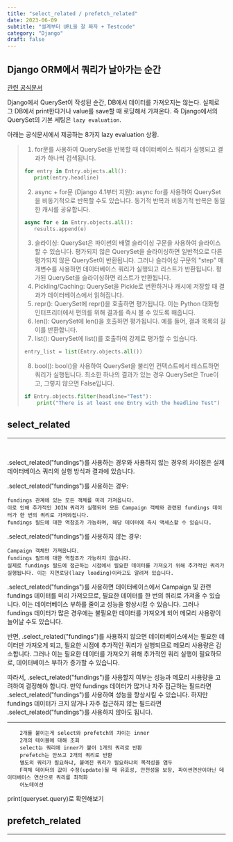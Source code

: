 ```yaml
---
title: "select_related / prefetch_related"
date: 2023-06-09
subtitle: "설계부터 URL을 잘 짜자 + Testcode"
category: "Django"
draft: false
---
```


## Django ORM에서 쿼리가 날아가는 순간

[관련 공식문서](https://docs.djangoproject.com/en/4.2/ref/models/querysets/)

Django에서 QuerySet이 작성된 순간, DB에서 데이터를 가져오지는 않는다.
실제로 그 DB에서 print한다거나 value를 save할 때 로딩해서 가져온다.
즉 Django에서의 QuerySet의 기본 세팅은 `lazy evaluation`.

아래는 공식문서에서 제공하는 8가지 lazy evaluation 상황.

> 1. for문를 사용하여 QuerySet을 반복할 때 데이터베이스 쿼리가 실행되고 결과가 하나씩 검색됩니다.
>
> ```python
> for entry in Entry.objects.all():
>    print(entry.headline)
> ```
>
> 2. async + for문 (Django 4.1부터 지원): async for를 사용하여 QuerySet을 비동기적으로 반복할 수도 있습니다. 동기적 반복과 비동기적 반복은 동일한 캐시를 공유합니다.
>
> ```python
> async for e in Entry.objects.all():
>    results.append(e)
> ```
>
> 3. 슬라이싱: QuerySet은 파이썬의 배열 슬라이싱 구문을 사용하여 슬라이스할 수 있습니다. 평가되지 않은 QuerySet을 슬라이싱하면 일반적으로 다른 평가되지 않은 QuerySet이 반환됩니다. 그러나 슬라이싱 구문의 "step" 매개변수를 사용하면 데이터베이스 쿼리가 실행되고 리스트가 반환됩니다. 평가된 QuerySet을 슬라이싱하면 리스트가 반환됩니다.
> 4. Pickling/Caching: QuerySet을 Pickle로 변환하거나 캐시에 저장할 때 결과가 데이터베이스에서 읽혀집니다.
> 5. repr(): QuerySet에 repr()을 호출하면 평가됩니다. 이는 Python 대화형 인터프리터에서 편의를 위해 결과를 즉시 볼 수 있도록 해줍니다.
> 6. len(): QuerySet에 len()을 호출하면 평가됩니다. 예를 들어, 결과 목록의 길이를 반환합니다.
> 7. list(): QuerySet에 list()를 호출하여 강제로 평가할 수 있습니다.
>
> ```python
> entry_list = list(Entry.objects.all())
> ```
>
> 8. bool(): bool()을 사용하여 QuerySet을 불리언 컨텍스트에서 테스트하면 쿼리가 실행됩니다. 최소한 하나의 결과가 있는 경우 QuerySet은 True이고, 그렇지 않으면 False입니다.
>
> ```python
> if Entry.objects.filter(headline="Test"):
>     print("There is at least one Entry with the headline Test")
> ```

## select_related

---

<br/>

.select_related("fundings")를 사용하는 경우와 사용하지 않는 경우의 차이점은 실제 데이터베이스 쿼리의 실행 방식과 결과에 있습니다.

.select_related("fundings")를 사용하는 경우:

    fundings 관계에 있는 모든 객체를 미리 가져옵니다.
    이로 인해 추가적인 JOIN 쿼리가 실행되어 모든 Campaign 객체와 관련된 fundings 데이터가 한 번의 쿼리로 가져와집니다.
    fundings 필드에 대한 역참조가 가능하며, 해당 데이터에 즉시 액세스할 수 있습니다.

.select_related("fundings")를 사용하지 않는 경우:

    Campaign 객체만 가져옵니다.
    fundings 필드에 대한 역참조가 가능하지 않습니다.
    실제로 fundings 필드에 접근하는 시점에서 필요한 데이터를 가져오기 위해 추가적인 쿼리가 실행됩니다. 이는 지연로딩(lazy loading)이라고도 알려져 있습니다.

.select_related("fundings")를 사용하면 데이터베이스에서 Campaign 및 관련 fundings 데이터를 미리 가져오므로, 필요한 데이터를 한 번의 쿼리로 가져올 수 있습니다. 이는 데이터베이스 부하를 줄이고 성능을 향상시킬 수 있습니다. 그러나 fundings 데이터가 많은 경우에는 불필요한 데이터를 가져오게 되어 메모리 사용량이 늘어날 수도 있습니다.

반면, .select_related("fundings")를 사용하지 않으면 데이터베이스에서는 필요한 데이터만 가져오게 되고, 필요한 시점에 추가적인 쿼리가 실행되므로 메모리 사용량은 감소합니다. 그러나 이는 필요한 데이터를 가져오기 위해 추가적인 쿼리 실행이 필요하므로, 데이터베이스 부하가 증가할 수 있습니다.

따라서, .select_related("fundings")를 사용할지 여부는 성능과 메모리 사용량을 고려하여 결정해야 합니다. 만약 fundings 데이터가 많거나 자주 접근하는 필드라면 .select_related("fundings")를 사용하여 성능을 향상시킬 수 있습니다. 하지만 fundings 데이터가 크지 않거나 자주 접근하지 않는 필드라면 .select_related("fundings")를 사용하지 않아도 됩니다.

---

        2개를 붙이는게 select와 prefetch의 차이는 inner
        2개의 테이블에 대해 조회
        select는 쿼리에 inner가 붙어 1개의 쿼리로 반환
        prefetch는 안쓰고 2개의 쿼리로 반환
        별도의 쿼리가 필요하냐, 붙여진 쿼리가 필요하냐의 목적성을 염두
        F객체 데이터의 값이 수정(update)될 때 유효성, 안전성을 보장, 파이썬연산이아닌 데이터베이스 연산으로 쿼리를 최적화
        어노테이션

print(queryset.query)로 확인해보기

## prefetch_related

---
